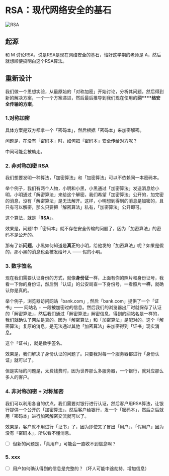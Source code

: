 # RSA：现代网络安全的基石

![RSA](https://i.imgur.com/V0WiFoO.png)

## 起源

和 M 讨论RSA，说是RSA是现在网络安全的基石，恰好这学期的老师是 A，然后就想顺便搞明白这个RSA算法。


## 重新设计

我们做一个思想实验，从最原始的「对称加密」开始讨论，分析其问题，然后得到新的解决方案，一个一个方案递进，然后最后推导到我们现在使用的**网****络安全传输的方案**。

### 1.对称加密

具体方案是双方都拿一个「密码本」，然后根据「密码本」来加密解密。

问题是，在没有「密码本」时，如何把「密码本」安全传给对方呢？

中间可能会被劫走。

### 2. 非对称加密 RSA 

我们想要发明一种算法，「加密算法」和「加密算法」可以不依赖同一本密码本。

举个例子，我们有两个人物，小明和小黑，小黑通过「加密算法」发送消息给小明，小明通过「解密算法」来给这个解密。我们希望「加密算法」公开的，加完密的消息，没有「解密算法」是无法解开。这样，小明想到得到的消息是加密的，且只有可以解密，那么只要把「解密算法」私有，「加密算法」公开即可。

这个算法，就是「**RSA**」。

效果是，问题1中「密码本」就不存在安全传输的问题了，因为「加密算法」的密码本是公开的。

那有了新**问题**，小黑如何知道是**真正**的小明，给他发的「加密算法」呢？如果是假的，那小黑的消息也会被发给坏人 —— 假的小明。

### 3. 数字签名 

现在我们需要认证身份的方式，就像**身份证**一样，上面有你的照片和身份证号，我看一下你的身份证，然后到「认证」的公安局查一下身份号，一看照片**一样**，就确认你是真的。

举个例子，浏览器访问网站「bank.com」, 然后「bank.com」提供了一个「证书」—— 网站名 + 一段被加密过的信息。然后我们的浏览器出厂时就保存了认证的「解密算法」，然后我们通过「解密算法」解密信息，得到的网站名是一样的，我们就确认了网站是真的。因为「解密算法」和「加密算法」是配对的。这个「解密算法」复原的消息，是无法通过其他「加密算法」来加密得到「证书」现实消息。

这个「证书」，就是数字签名。

效果是，我们解决了身份认证的问题了。只要我对每一个服务器都进行「身份认证」就可以了。

但是实际的问题是，太费钱费时，因为世界那么多服务器，一个银行，就对应那么多人的客户。

### 4. 非对称加密 + 对称加密

我们可以利用各自的优点，我们需要对银行进行认证，然后客户用RSA算法，让银行提供一个公开的「加密算法」，然后客户给银行，发一个「密码本」，然后之后就用「密码本」进行加密解密交流就可以了。

效果是，客户就不用进行「证书」了，因为即使又了冒出「用户」，「假用户」因为没有「密码本」，所以看不懂消息。

- [ ] 但新的问题是，「真用户」可能会一直收不到信息啊？

### 5. xxx 

- [ ] 用户如何确认得到的信息是完整的？（坏人可能中途劫持，增加信息）

